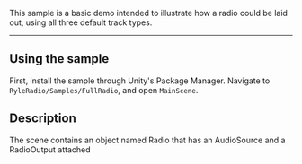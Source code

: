 This sample is a basic demo intended to illustrate how a radio could be laid out, using all three default track types.

---

## Using the sample
First, install the sample through Unity's Package Manager. Navigate to `RyleRadio/Samples/FullRadio`, and open `MainScene`.

## Description
The scene contains an object named Radio that has an AudioSource and a RadioOutput attached